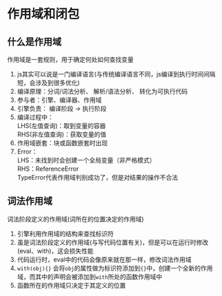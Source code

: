 # 作用域和闭包

## 什么是作用域
作用域是一套规则，用于确定何处如何查找变量
1. js其实可以说是一门编译语言(与传统编译语言不同，js编译到执行时间间隔短，会涉及到很多优化)
2. 编译原理：分词/词法分析、 解析/语法分析、 转化为可执行代码
3. 参与者：引擎、编译器、作用域
4. 引擎负责： 编译阶段 -> 执行阶段
5. 编译过程中：  
        LHS(左值查询)：取到变量的容器   
        RHS(非左值查询)：获取变量的值  
6. 作用域嵌套：块或函数嵌套时出现
7. Error：   
        LHS：未找到时会创建一个全局变量（非严格模式）  
        RHS：ReferenceError  
        TypeError代表作用域判别成功了，但是对结果的操作不合法

## 词法作用域
词法阶段定义的作用域(词所在的位置决定的作用域)
1. 引擎利用作用域的结构来查找标识符
2. 虽是词法阶段定义的作用域(与写代码位置有关)，但是可以在运行时修改(eval、with)，这会损失性能
3. 代码运行时，eval中的代码会像原来就在那一样，修改词法作用域
4. `with(obj){}` 会将`obj`的属性做为标识符添加到`{}`中，创建一个全新的作用域，而其中的声明会被添加到`with`所处的函数作用域中
5. 函数所在的作用域只决定于其定义的位置
